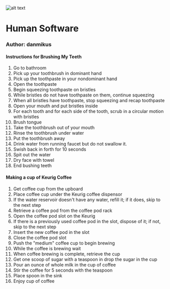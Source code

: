 ![alt text](http://www.logoeps.net/wp-content/uploads/2014/01/nyu_logo_new_york_university2-785x154.jpg "NYU logo")

# Human Software

### Author: danmikus

#### Instructions for Brushing My Teeth

1. Go to bathroom
2. Pick up your toothbrush in dominant hand
3. Pick up the toothpaste in your nondominant hand
4. Open the toothpaste
5. Begin squeezing toothpaste on bristles
6. While bristles do not have toothpaste on them, continue squeezing
7. When all bristles have toothpaste, stop squeezing and recap toothpaste
8. Open your mouth and put bristles inside
9. For each tooth and for each side of the tooth, scrub in a circular motion with bristles
10. Brush tongue
11. Take the toothbrush out of your mouth
12. Rinse the toothbrush under water
13. Put the toothbrush away
14. Drink water from running faucet but do not swallow it.
15. Swish back in forth for 10 seconds
16. Spit out the water
17. Dry face with towel
18. End bushing teeth

#### Making a cup of Keurig Coffee

1. Get coffee cup from the upboard
2. Place coffee cup under the Keurig coffee dispensor
3. If the water reservoir doesn't have any water, refill it; if it does, skip to the next step
4. Retrieve a coffee pod from the coffee pod rack
5. Open the coffee pod slot on the Keurig
6. If there is a previously used coffee pod in the slot, dispose of it; if not, skip to the next step
7. Insert the new coffee pod in the slot
8. Close the coffee pod slot
9. Push the "medium" coffee cup to begin brewing
10. While the coffee is brewing wait
11. When coffee brewing is complete, retrieve the cup
12. Get one scoop of sugar with a teaspoon in drop the sugar in the cup
13. Pour an ounce of whole milk in the cup of coffee
14. Stir the coffee for 5 seconds with the teaspoon
15. Place spoon in the sink
16. Enjoy cup of coffee